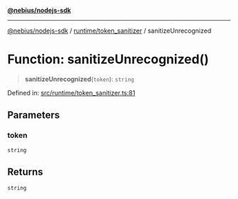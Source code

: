 [**@nebius/nodejs-sdk**](../../../README.md)

---

[@nebius/nodejs-sdk](../../../README.md) / [runtime/token_sanitizer](../README.md) / sanitizeUnrecognized

# Function: sanitizeUnrecognized()

> **sanitizeUnrecognized**(`token`): `string`

Defined in: [src/runtime/token_sanitizer.ts:81](https://github.com/nebius/nodejs-sdk/blob/b305f8e478cb0251c26d73900b264b3bd9a5cc58/src/runtime/token_sanitizer.ts#L81)

## Parameters

### token

`string`

## Returns

`string`
